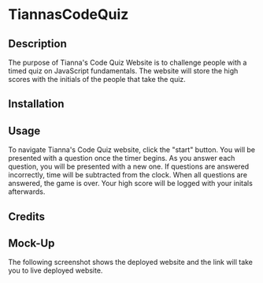 # TiannasCodeQuiz

## Description

The purpose of Tianna's Code Quiz Website is to challenge people with a timed quiz on JavaScript fundamentals. The website will store the high scores with the initials of the people that take the quiz.


## Installation


## Usage

To navigate Tianna's Code Quiz website, click the "start" button. You will be presented with a question once the timer begins. As you answer each question, you will be presented with a new one. If questions are answered incorrectly, time will be subtracted from the clock. When all questions are answered, the game is over. Your high score will be logged with your initals afterwards.


## Credits


## Mock-Up

The following screenshot shows the deployed website and the link will take you to live deployed website.
